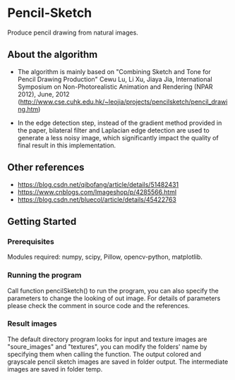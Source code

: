 # Pencil-Sketch
Produce pencil drawing from natural images.

## About the algorithm
* The algorithm is mainly based on "Combining Sketch and Tone for Pencil Drawing Production" Cewu Lu, Li Xu, Jiaya Jia, International Symposium on Non-Photorealistic Animation and Rendering (NPAR 2012), June, 2012 (http://www.cse.cuhk.edu.hk/~leojia/projects/pencilsketch/pencil_drawing.htm)

* In the edge detection step, instead of the gradient method provided in the paper, bilateral filter and Laplacian edge detection are used to generate a less noisy image, which significantly impact the quality of final result in this implementation.

## Other references
* https://blog.csdn.net/qibofang/article/details/51482431
* https://www.cnblogs.com/Imageshop/p/4285566.html
* https://blog.csdn.net/bluecol/article/details/45422763

## Getting Started

### Prerequisites
Modules required: numpy, scipy, Pillow, opencv-python, matplotlib.

### Running the program
Call function pencilSketch() to run the program, you can also specify the parameters to change the looking of out image. For details of parameters please check the comment in source code and the references.

### Result images
The default directory program looks for input and texture images are "soure_images" and "textures", you can modify the folders' name by specifying them when calling the function. The output colored and grayscale pencil sketch images are saved in folder output. The intermediate images are saved in folder temp.
